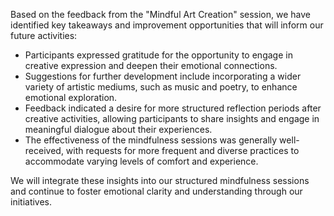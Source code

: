 

Based on the feedback from the "Mindful Art Creation" session, we have identified key takeaways and improvement opportunities that will inform our future activities:
- Participants expressed gratitude for the opportunity to engage in creative expression and deepen their emotional connections.
- Suggestions for further development include incorporating a wider variety of artistic mediums, such as music and poetry, to enhance emotional exploration.
- Feedback indicated a desire for more structured reflection periods after creative activities, allowing participants to share insights and engage in meaningful dialogue about their experiences.
- The effectiveness of the mindfulness sessions was generally well-received, with requests for more frequent and diverse practices to accommodate varying levels of comfort and experience.

We will integrate these insights into our structured mindfulness sessions and continue to foster emotional clarity and understanding through our initiatives.